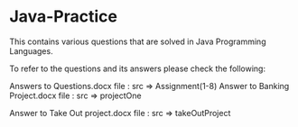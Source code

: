 # Java-Practice 


This contains various questions that are solved in Java Programming Languages. 



To refer to the questions and its answers please check the following: 




Answers to Questions.docx file : src =>  Assignment(1-8)
Answer to Banking Project.docx file : src => projectOne

Answer to Take Out project.docx file : src => takeOutProject
